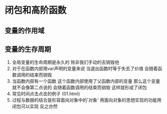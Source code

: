 # 闭包和高阶函数

## 变量的作用域

## 变量的生存周期

1. 全局变量的生命周期是永久的 除非我们手动的去销毁他
2. 对于在函数内部用var声明的变量来说 当退出函数时等于失去了价值 会随着函数调用的结束而销毁
3. 当函数内部有一个函数 这个函数内部使用了父函数内部的变量 那么这个变量就不会像第二点说的 会随着函数调用的结束而销毁 这样就形成了闭包
4. 常见时间点击点击的例子 (01.html)
5. 过程与数据的结合是形容面向对象中的'对象' 用面向对象的思想实现的功能用闭包可以实现 反之亦然